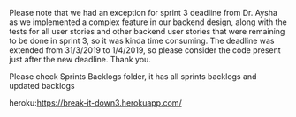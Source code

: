 Please note that we had an exception for sprint 3 deadline from Dr. Aysha as we implemented a complex feature in our backend design, along with the tests for all user stories and other backend user stories that were remaining to be done in sprint 3,  so it was kinda time consuming. The deadline was extended from 31/3/2019 to 1/4/2019, so please consider the code present just after the new deadline. Thank you.

Please check Sprints Backlogs folder, it has all sprints backlogs and updated backlogs 

heroku:https://break-it-down3.herokuapp.com/
